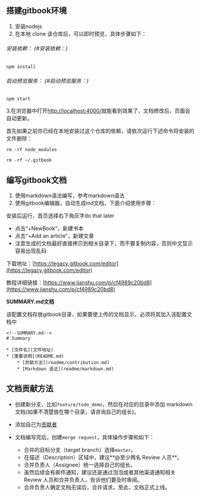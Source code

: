 ## 搭建gitbook环境

1. 安装nodejs
2. 在本地 clone 该仓库后，可以即时预览，具体步骤如下：

###### 安装依赖： {#安装依赖：}

```
npm install
```

###### 启动预览服务： {#启动预览服务：}

```
npm start
```

3.在浏览器中打开[http://localhost:4000/](http://localhost:4000/)就能看到效果了，文档修改后，页面会自动更新。

首先如果之前你已经在本地安装过这个仓库的依赖，请依次运行下述命令将安装的文件删除：

```
rm -rf node_modules

rm -rf ~/.gitbook
```

## 编写gitbook文档

1. 使用markdown语法编写，参考markdown语法
2. 使用gitbook编辑器，自动生成md文档，下面介绍使用步骤：

安装后运行，首页选择右下角灰字do that later

* 点击“+NewBook”，新建书本
* 点击“+Add an article”，新建文章
* 注意生成的文档最好直接拷贝到相关目录下，而不要复制内容，否则中文显示容易出现乱码

下载地址：[https://legacy.gitbook.com/editor](https://legacy.gitbook.com/editor)

教程详细链接：[https://www.jianshu.com/p/cf4989c20bd8](https://www.jianshu.com/p/cf4989c20bd8)



**SUMMARY.md文档**

该配置文档存放gitbook目录，如果要使上传的文档显示，必须将其加入该配置文档中

```
<!--SUMMARY.md-->
# Summary

* [文件名](文件地址)
* [重要说明](README.md)
    * [贡献方法](readme/contribution.md)
    * [Markdown 语法](readme/markdown.md)
```



## 文档贡献方法

* 创建新分支，比如`feature/todo_demo`，然后在对应的目录中添加 markdown 文档\(如果不清楚放在哪个目录，请咨询自己的组长\)。

* 添加自己为[贡献者](http://music-rtfm.hz.netease.com/frontend-book/contributors.html)
* 文档编写完后，创建`merge request`，具体操作步骤和如下：
  * 合并的目标分支（target branch）选择`master`。
  * 在描述（Description）区域中，建议**@至少两名 Review 人员**。
  * 合并负责人（Assignee）统一选择自己的组长。
  * 虽然后续会有邮件通知，建议还是通过泡泡或者其他渠道通知相关 Review 人员和合并负责人，告诉他们要及时审阅。
  * 合并负责人确定文档无误后，合并请求，至此，文档正式上线。



